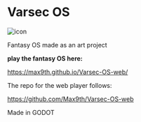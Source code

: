 # Varsec OS

![icon](https://github.com/user-attachments/assets/65a14560-15db-4d34-b16b-93886c1dc837)


 Fantasy OS made as an art project


**play the fantasy OS here:**

https://max9th.github.io/Varsec-OS-web/

The repo for the web player follows:

https://github.com/Max9th/Varsec-OS-web

Made in GODOT
